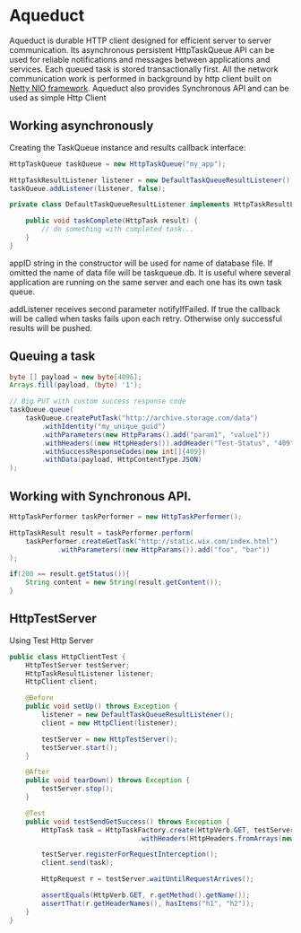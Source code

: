 # Aqueduct 
Aqueduct is durable HTTP client designed for efficient server to server communication. Its asynchronous persistent 
HttpTaskQueue API can be used for reliable notifications and messages between applications and services. Each queued task
is stored transactionally first. All the network communication work is performed in background by http client built 
on [Netty NIO framework](http://netty.io/). Aqueduct also provides Synchronous API and can be used as simple Http Client

## Working asynchronously

Creating the TaskQueue instance and results callback interface:

```java
HttpTaskQueue taskQueue = new HttpTaskQueue("my_app");

HttpTaskResultListener listener = new DefaultTaskQueueResultListener();
taskQueue.addListener(listener, false);

private class DefaultTaskQueueResultListener implements HttpTaskResultListener {

    public void taskComplete(HttpTask result) {
        // do something with completed task...
    }
}
```

appID string in the constructor will be used for name of database file. If omitted the name of data file will be taskqueue.db. It is useful where several application are running on the same server and each one has its own task queue.

addListener receives second parameter notifyIfFailed. If true the callback will be called when tasks fails upon each retry. Otherwise only successful results will be pushed.

## Queuing a task

```java
byte [] payload = new byte[4096];
Arrays.fill(payload, (byte) '1');

// Big PUT with custom success response code
taskQueue.queue(
    taskQueue.createPutTask("http://archive.storage.com/data")
        .withIdentity("my_unique_guid")
        .withParameters(new HttpParams().add("param1", "value1"))
        .withHeaders((new HttpHeaders()).addHeader("Test-Status", "409"))
        .withSuccessResponseCodes(new int[]{409})
        .withData(payload, HttpContentType.JSON)
);
```

## Working with Synchronous API.

```java
HttpTaskPerformer taskPerformer = new HttpTaskPerformer();

HttpTaskResult result = taskPerformer.perform(
    taskPerformer.createGetTask("http://static.wix.com/index.html")
            .withParameters((new HttpParams()).add("foo", "bar"))
);

if(200 == result.getStatus()){
    String content = new String(result.getContent());
}
```

## HttpTestServer
Using Test Http Server

```java
public class HttpClientTest {
    HttpTestServer testServer;
    HttpTaskResultListener listener;
    HttpClient client;

    @Before
    public void setUp() throws Exception {
        listener = new DefaultTaskQueueResultListener();
        client = new HttpClient(listener);

        testServer = new HttpTestServer();
        testServer.start();
    }

    @After
    public void tearDown() throws Exception {
        testServer.stop();
    }

    @Test
    public void testSendGetSuccess() throws Exception {
        HttpTask task = HttpTaskFactory.create(HttpVerb.GET, testServer.getLocalUrl(), false)
                                .withHeaders(HttpHeaders.fromArrays(new String[]{"h1", "h2"}, new String[]{"v1", "v2"}));

        testServer.registerForRequestInterception();
        client.send(task);

        HttpRequest r = testServer.waitUntilRequestArrives();

        assertEquals(HttpVerb.GET, r.getMethod().getName());
        assertThat(r.getHeaderNames(), hasItems("h1", "h2"));
    }
}
```
